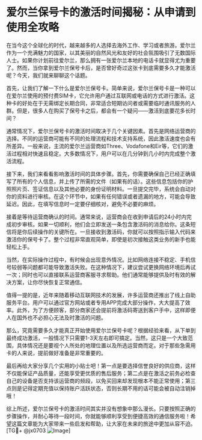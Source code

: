 # 爱尔兰保号卡的激活时间揭秘：从申请到使用全攻略

在当今这个全球化的时代，越来越多的人选择去海外工作、学习或者旅游。爱尔兰作为一个充满魅力的国家，以其美丽的自然风光和友好的社会氛围吸引了无数国际人士。如果你计划前往爱尔兰，那么拥有一张爱尔兰本地的电话卡就显得尤为重要了。然而，当你拿到爱尔兰保号卡后，是否曾好奇过这张卡到底需要多久才能激活呢？今天，我们就来聊聊这个话题。

首先，让我们了解一下什么是爱尔兰保号卡。简单来说，爱尔兰保号卡是一种可以在爱尔兰使用的预付费SIM卡，它允许用户通过互联网或电话的方式进行激活。这种卡的好处在于无需绑定长期合同，非常适合短期访问者或需要临时通讯服务的人群。但是，很多人在购买了保号卡之后，都会有一个疑问——激活到底要花多长时间？

通常情况下，爱尔兰保号卡的激活时间取决于几个关键因素。首先是网络运营商的选择。不同的运营商可能有不同的处理流程和技术支持系统，因此激活速度也会有所差异。一般来说，主流的爱尔兰运营商如Three、Vodafone和Eir等，它们的激活过程相对快速且稳定。大多数情况下，用户可以在几分钟到几小时内完成整个激活流程。

接下来，我们来看看影响激活时间的具体步骤。首先，你需要确保自己已经正确填写了所有的个人信息，并上传了所需的文件（如果有的话）。这些信息包括你的护照照片页、签证信息以及其他必要的身份证明材料。一旦提交完毕，系统会自动对你的资料进行审核。在这个环节中，如果有任何错误或者遗漏的地方，可能会导致延迟。因此，在填写信息时一定要仔细核对，避免不必要的麻烦。

接着是等待运营商确认的时间。通常来说，运营商会在收到申请后的24小时内完成初步审核。如果一切顺利，他们会立即发送一条包含激活码的消息给你。这条短信将是你后续操作的关键所在。一旦接收到激活码，你就可以按照指示输入代码来激活你的保号卡了。整个过程非常直观简单，即使是初次接触这类业务的新手也能轻松上手。

当然，在实际操作过程中，有时候会出现意外情况。比如网络连接不稳定、手机信号较弱等问题都可能导致激活失败。在这种情况下，建议尝试更换网络环境后再试一次；同时也可以直接联系运营商客服寻求帮助。他们通常能够提供及时有效的解决方案，让你尽快恢复正常通信。

值得一提的是，近年来随着移动互联网技术的发展，许多运营商还推出了线上自助服务平台。用户可以通过官方网站或者专用APP完成大部分操作，大大提高了效率。此外，为了方便顾客，部分商家还会提前将激活码寄送到客户手中，这样即便人在国外也不必担心无法及时激活的问题。

那么，究竟需要多久才能真正开始使用爱尔兰保号卡呢？根据经验来看，从下单到最终成功激活，一般情况下只需要1-3天左右即可搞定。当然，这只是一个大致范围，具体情况还是要视个人所处的地理位置以及所选运营商而定。对于那些急需用卡的人来说，提前做好准备是非常重要的。

最后再给大家分享几个实用的小贴士吧！第一点是要选择信誉良好的供应商，这样不仅能保证产品质量，还能享受更优质的售后服务；第二点是在激活之前务必检查自己的设备是否支持该运营商的频段，以免买回来却发现根本不能正常使用；第三点则是记得定期充值以保持账户活跃状态，否则长期不用的话可能会被自动注销掉哦！

综上所述，爱尔兰保号卡的激活时间其实并没有想象中那么漫长。只要按照正确的步骤操作，并耐心等待一段时间，你就能够顺利享受到便捷高效的通信服务啦！希望这篇文章能为大家带来一些启发和帮助，让大家在未来的旅途中更加从容不迫。[TG💪+ @jx0703 ![Image](https://github.com/user-attachments/assets/dbca1d08-cadb-493c-b0ec-ad6f7a83f270)]